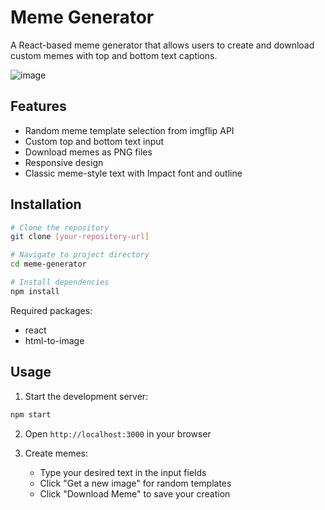# Meme Generator

A React-based meme generator that allows users to create and download custom memes with top and bottom text captions.

![image](https://github.com/user-attachments/assets/592e8a6d-13e4-46e7-93d7-73ff9ee3b6b4)


## Features

- Random meme template selection from imgflip API
- Custom top and bottom text input
- Download memes as PNG files
- Responsive design
- Classic meme-style text with Impact font and outline

## Installation

```bash
# Clone the repository
git clone [your-repository-url]

# Navigate to project directory
cd meme-generator

# Install dependencies
npm install
```

Required packages:
- react
- html-to-image

## Usage

1. Start the development server:
```bash
npm start
```

2. Open `http://localhost:3000` in your browser

3. Create memes:
   - Type your desired text in the input fields
   - Click "Get a new image" for random templates
   - Click "Download Meme" to save your creation
